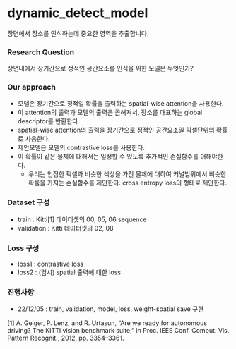 # dynamic_detect_model
장면에서 장소를 인식하는데 중요한 영역을 추출합니다.

### Research Question
장면내에서 장기간으로 정적인 공간요소를 인식을 위한 모델은 무엇인가?

### Our approach
- 모델은 장기간으로 정적일 확률을 출력하는 spatial-wise attention을 사용한다.
- 이 attention의 출력과 모델의 출력은 곱해져서, 장소를 대표하는 global descriptor를 반환한다. 
- spatial-wise attention의 출력을 장기간으로 정적인 공간요소일 픽셀단위의 확률로 사용한다.
- 제안모델은 모델의 contrastive loss를 사용한다.
- 이 확률이 같은 물체에 대해서는 일정할 수 있도록 추가적인 손실함수를 더해야한다. 
    - 우리는 인접한 픽셀과 비슷한 색상을 가진 물체에 대하여 커널범위에서 비슷한 확률을 가지는 손실함수를 제안한다. cross entropy loss의 형태로 제안한다. 


### Dataset 구성
- train : Kitti[1] 데이터셋의 00, 05, 06 sequence
- validation : Kitti 데이터셋의 02, 08

### Loss 구성
- loss1 : contrastive loss
- loss2 : (임시) spatial 출력에 대한 loss

### 진행사항
- 22/12/05 : train, validation, model, loss, weight-spatial save 구현


[1] A. Geiger, P. Lenz, and R. Urtasun, “Are we ready for autonomous driving?
The KITTI vision benchmark suite,” in Proc. IEEE Conf. Comput. Vis.
Pattern Recognit., 2012, pp. 3354–3361.